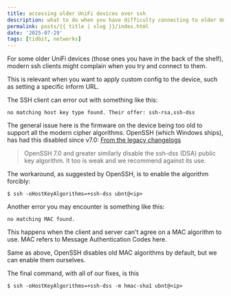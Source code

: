 ```yaml
---
title: accessing older UniFi devices over ssh
description: what to do when you have difficulty connecting to older UniFi kit
permalink: posts/{{ title | slug }}/index.html
date: '2025-07-29'
tags: [tidbit, networks]
---
```

For some older UniFi devices (those ones you have in the back of the shelf), modern ssh clients might complain when you try and connect to them.

This is relevant when you want to apply custom config to the device, such as setting a specific inform URL.

The SSH client can error out with something like this:
```
no matching host key type found. Their offer: ssh-rsa,ssh-dss
```

The general issue here is the firmware on the device being too old to support all the modern cipher algorithms. OpenSSH (which Windows ships), has had this disabled since v7.0:
[From the legacy changelogs](https://www.openssh.com/legacy.html)
>  OpenSSH 7.0 and greater similarly disable the ssh-dss (DSA) public key algorithm. It too is weak and we recommend against its use. 

The workaround, as suggested by OpenSSH, is to enable the algorithm forcibly:
```console
$ ssh -oHostKeyAlgorithms=+ssh-dss ubnt@<ip>
```

Another error you may encounter is something like this:
```
no matching MAC found.
```
This happens when the client and server can't agree on a MAC algorithm to use. MAC refers to Message Authentication Codes here. 

Same as above, OpenSSH disables old MAC algorithms by default, but we can enable them ourselves.

The final command, with all of our fixes, is this
```console
$ ssh -oHostKeyAlgorithms=+ssh-dss -m hmac-sha1 ubnt@<ip>
```